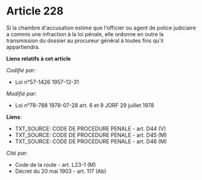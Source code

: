 # Article 228

Si la chambre d'accusation estime que l'officier ou agent de police judiciaire a commis une infraction à la loi pénale, elle
ordonne en outre la transmission du dossier au procureur général à toutes fins qu'il appartiendra.

**Liens relatifs à cet article**

_Codifié par_:

  - Loi n°57-1426 1957-12-31

_Modifié par_:

  - Loi n°78-788 1978-07-28 art. 6 et 9 JORF 29 juillet 1978

**Liens**:

  - TXT_SOURCE: CODE DE PROCEDURE PENALE - art. D44 (V)
  - TXT_SOURCE: CODE DE PROCEDURE PENALE - art. D45 (M)
  - TXT_SOURCE: CODE DE PROCEDURE PENALE - art. D46 (M)

_Cité par_:

  - Code de la route - art. L23-1 (M)
  - Décret du 20 mai 1903 - art. 117 (Ab)
